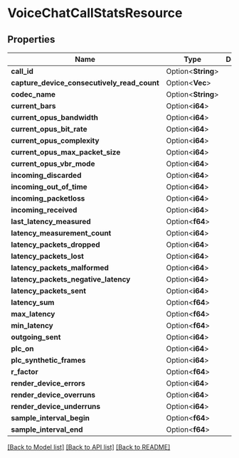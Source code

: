 # VoiceChatCallStatsResource

## Properties

Name | Type | Description | Notes
------------ | ------------- | ------------- | -------------
**call_id** | Option<**String**> |  | [optional]
**capture_device_consecutively_read_count** | Option<**Vec<i64>**> |  | [optional]
**codec_name** | Option<**String**> |  | [optional]
**current_bars** | Option<**i64**> |  | [optional]
**current_opus_bandwidth** | Option<**i64**> |  | [optional]
**current_opus_bit_rate** | Option<**i64**> |  | [optional]
**current_opus_complexity** | Option<**i64**> |  | [optional]
**current_opus_max_packet_size** | Option<**i64**> |  | [optional]
**current_opus_vbr_mode** | Option<**i64**> |  | [optional]
**incoming_discarded** | Option<**i64**> |  | [optional]
**incoming_out_of_time** | Option<**i64**> |  | [optional]
**incoming_packetloss** | Option<**i64**> |  | [optional]
**incoming_received** | Option<**i64**> |  | [optional]
**last_latency_measured** | Option<**f64**> |  | [optional]
**latency_measurement_count** | Option<**i64**> |  | [optional]
**latency_packets_dropped** | Option<**i64**> |  | [optional]
**latency_packets_lost** | Option<**i64**> |  | [optional]
**latency_packets_malformed** | Option<**i64**> |  | [optional]
**latency_packets_negative_latency** | Option<**i64**> |  | [optional]
**latency_packets_sent** | Option<**i64**> |  | [optional]
**latency_sum** | Option<**f64**> |  | [optional]
**max_latency** | Option<**f64**> |  | [optional]
**min_latency** | Option<**f64**> |  | [optional]
**outgoing_sent** | Option<**i64**> |  | [optional]
**plc_on** | Option<**i64**> |  | [optional]
**plc_synthetic_frames** | Option<**i64**> |  | [optional]
**r_factor** | Option<**f64**> |  | [optional]
**render_device_errors** | Option<**i64**> |  | [optional]
**render_device_overruns** | Option<**i64**> |  | [optional]
**render_device_underruns** | Option<**i64**> |  | [optional]
**sample_interval_begin** | Option<**f64**> |  | [optional]
**sample_interval_end** | Option<**f64**> |  | [optional]

[[Back to Model list]](../README.md#documentation-for-models) [[Back to API list]](../README.md#documentation-for-api-endpoints) [[Back to README]](../README.md)


